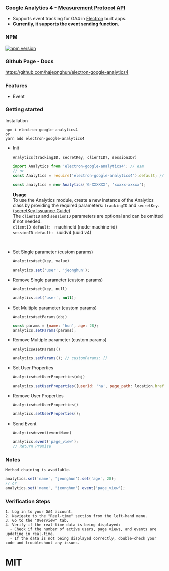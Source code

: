 ### Google Analytics 4 - [Measurement Protocol API](https://developers.google.com/analytics/devguides/collection/protocol/ga4?hl=en)

- Supports event tracking for GA4 in [Electron](http://electron.atom.io/) built apps.
- **Currently, it supports the event sending function.**  

### NPM
[![npm version](https://badge.fury.io/js/electron-google-analytics4.svg)](https://www.npmjs.com/package/electron-google-analytics4)

### Github Page - Docs
https://github.com/hajeonghun/electron-google-analytics4

### Features
- Event

### Getting started
Installation
```
npm i electron-google-analytics4
or
yarn add electron-google-analytics4
```

* Init

  `Analytics(trackingID, secretKey, clientID?, sessionID?)`
  ```javascript
  import Analytics from 'electron-google-analytics4'; // esm
  // or
  const Analytics = require('electron-google-analytics4').default; // cjs
  
  const analytics = new Analytics('G-XXXXXX', 'xxxxx-xxxxx');
  ```
  **Usage**  
  To use the Analytics module, create a new instance of the Analytics class by providing the required parameters: `trackingID` and `secretKey`. ([secretKey Issuance Guide](https://www.monsterinsights.com/docs/how-to-create-your-measurement-protocol-api-secret-in-ga4/))  
  The `clientID` and `sessionID` parameters are optional and can be omitted if not needed.   
  `clientID default: ` machineId (node-machine-id)  
  `sessionID default: ` uuidv4 (uuid v4)  
<br/>

* Set Single parameter (custom params)

  `Analytics#set(key, value)`
    ```javascript
    analytics.set('user', 'jeonghun');
    ```

* Remove Single parameter (custom params)

  `Analytics#set(key, null)`
    ```javascript
    analytics.set('user', null);
    ```

* Set Multiple parameter (custom params)

  `Analytics#setParams(obj)`
    ```javascript
    const params = {name: 'hun', age: 28};
    analytics.setParams(params);
    ```
  
* Remove Multiple parameter (custom params)

  `Analytics#setParams()`
    ```javascript
    analytics.setParams(); // customParams: {}
    ```

* Set User Properties

  `Analytics#setUserProperties(obj)`
    ```javascript
    analytics.setUserProperties({userId: 'ha', page_path: location.href});
    ```
  
* Remove User Properties

  `Analytics#setUserProperties()`
    ```javascript
    analytics.setUserProperties();
    ```

* Send Event

  `Analytics#event(eventName)` 
  ```javascript
  analytics.event('page_view');
  // Return Promise
  ```

### Notes
`Method chaining is available.`
```typescript
analytics.set('name', 'jeonghun').set('age', 28);
// or
analytics.set('name', 'jeonghun').event('page_view');
```

### Verification Steps
```
1. Log in to your GA4 account.
2. Navigate to the "Real-time" section from the left-hand menu.
3. Go to the "Overview" tab.
4. Verify if the real-time data is being displayed:
  - Check if the number of active users, page views, and events are updating in real-time.
  - If the data is not being displayed correctly, double-check your code and troubleshoot any issues.
```
# MIT
